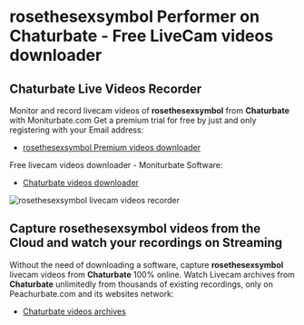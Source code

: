 # rosethesexsymbol Performer on Chaturbate - Free LiveCam videos downloader

## Chaturbate Live Videos Recorder

Monitor and record livecam videos of **rosethesexsymbol** from **Chaturbate** with Moniturbate.com
Get a premium trial for free by just and only registering with your Email address:
* [rosethesexsymbol Premium videos downloader](https://moniturbate.com/request-demo-licence-key.html)

Free livecam videos downloader - Moniturbate Software:
* [Chaturbate videos downloader](https://moniturbate.com/moniturbate-download-software.html)

![rosethesexsymbol livecam videos recorder](https://peachurnet.com/templates/moniturbate-software.png)


## Capture rosethesexsymbol videos from the Cloud and watch your recordings on Streaming

Without the need of downloading a software, capture **rosethesexsymbol** livecam videos from **Chaturbate** 100% online.
Watch Livecam archives from **Chaturbate** unlimitedly from thousands of existing recordings, only on Peachurbate.com and its websites network:
* [Chaturbate videos archives](https://peachurnet.com/)